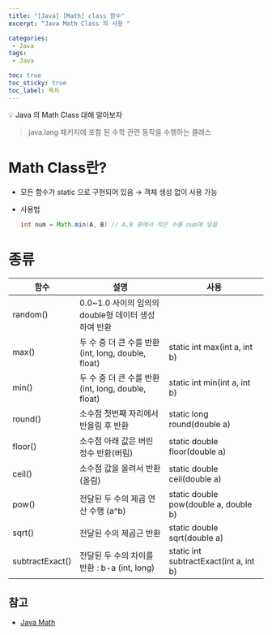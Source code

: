 ```yaml
---
title: "[Java] [Math] class 함수"
excerpt: "Java Math Class 의 사용 "

categories:
 - Java
tags:
 - Java

toc: true
toc_sticky: true
toc_label: 목차
---
```

<aside>
💡 Java 의 Math Class 대해 알아보자
</aside>

> java.lang 패키지에 포함 된 수학 관련 동작을 수행하는 클래스


# Math Class란?

- 모든 함수가 static 으로 구현되어 있음 → 객체 생성 없이 사용 가능
- 사용법

    ```java
    int num = Math.min(A, B) // A,B 중에서 적은 수를 num에 넣음
    ```
# 종류

| 함수 | 설명 | 사용 |
| --- | --- | --- |
| random() | 0.0~1.0 사이의 임의의 double형 데이터 생성하여 반환 |  |
| max() | 두 수 중 더 큰 수를 반환 (int, long, double, float) | static int max(int a, int b) |
| min() | 두 수 중 더 큰 수를 반환 (int, long, double, float) | static int min(int a, int b) |
| round() | 소수점 첫번째 자리에서 반올림 후 반환 | static long round(double a) |
| floor() | 소수점 아래 값은 버린 정수 반환(버림) | static double floor(double a) |
| ceil() | 소수점 값을 올려서 반환 (올림) | static double ceil(double a) |
| pow() | 전달된 두 수의 제곱 연산 수행 (a^b) | static double pow(double a, double b) |
| sqrt() | 전달된 수의 제곱근 반환 | static double sqrt(double a) |
| subtractExact() | 전달된 두 수의 차이를 반환 : b-a (int, long) | static int subtractExact(int a, int b) |


## 참고
- [Java Math](https://velog.io/@chosj1526/JAVA-Math-class-%EC%88%98%ED%95%99%EA%B4%80%EB%A0%A8-%EC%B2%98%EB%A6%AC-%ED%81%B4%EB%9E%98%EC%8A%A4)